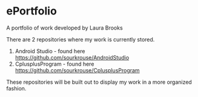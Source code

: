 # ePortfolio
A portfolio of work developed by Laura Brooks

There are 2 repositories where my work is currently stored.

1) Android Studio - found here https://github.com/sourkrouse/AndroidStudio
2) CplusplusProgram - found here https://github.com/sourkrouse/CplusplusProgram

These repositories will be built out to display my work in a more organized fashion.


